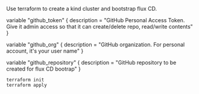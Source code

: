 Use terraform to create a kind cluster and bootstrap flux CD.

variable "github_token" {
  description = "GitHub Personal Access Token. Give it admin access so that it can create/delete repo, read/write contents"
}

variable "github_org" {
  description = "GitHub organization. For personal account, it's your user name"
}

variable "github_repository" {
  description = "GitHub repository to be created for flux CD bootrap"
}

```
terraform init
terraform apply
```